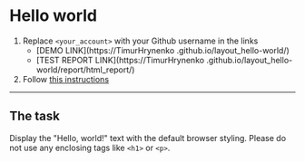 # Hello world
1. Replace `<your_account>` with your Github username in the links
    - [DEMO LINK](https://TimurHrynenko
.github.io/layout_hello-world/) <br>
    - [TEST REPORT LINK](https://TimurHrynenko
.github.io/layout_hello-world/report/html_report/)
2. Follow [this instructions](https://mate-academy.github.io/layout_task-guideline/)
___

## The task 
Display the "Hello, world!" text with the default browser styling. Please do not 
use any enclosing tags like `<h1>` or `<p>`.
